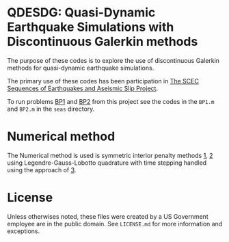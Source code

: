 # QDESDG: Quasi-Dynamic Earthquake Simulations with Discontinuous Galerkin methods

The purpose of these codes is to explore the use of discontinuous Galerkin
methods for quasi-dynamic earthquake simulations.

The primary use of these codes has been participation in [The SCEC Sequences of
Earthquakes and Aseismic Slip Project].

To run problems [BP1] and [BP2] from this project see the codes in the `BP1.m`
and `BP2.m` in the `seas` directory.

# Numerical method

The Numerical method is used is symmetric interior penalty methods [1], [2]
using Legendre-Gauss-Lobotto quadrature with time stepping handled using the
approach of [3].

# License

Unless otherwises noted, these files were created by a US Government employee
are in the public domain. See `LICENSE.md` for more information and exceptions.

[The SCEC Sequences of Earthquakes and Aseismic Slip Project]: http://scecdata.usc.edu/cvws/seas/
[BP1]: http://scecdata.usc.edu/cvws/seas/download/SEASBP1.pdf
[BP2]: http://scecdata.usc.edu/cvws/seas/download/SEASBP2.pdf
[1]: https://doi.org/10.1007/BFb0120591
[2]: https://doi.org/10.1137/0715010
[3]: https://doi.org/10.1002/2013JB010614
